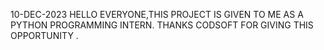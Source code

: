 10-DEC-2023
HELLO EVERYONE,THIS PROJECT IS GIVEN TO ME AS A PYTHON PROGRAMMING INTERN.
THANKS CODSOFT FOR GIVING THIS OPPORTUNITY . 
